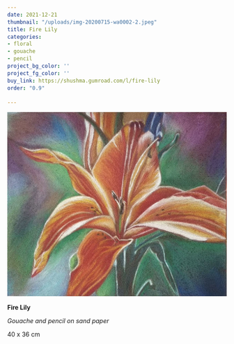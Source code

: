 ```yaml
---
date: 2021-12-21
thumbnail: "/uploads/img-20200715-wa0002-2.jpeg"
title: Fire Lily
categories:
- floral
- gouache
- pencil
project_bg_color: ''
project_fg_color: ''
buy_link: https://shushma.gumroad.com/l/fire-lily
order: "0.9"

---
```

![](/uploads/img-20200715-wa0002-2.jpeg)

**Fire Lily**

_Gouache and pencil on sand paper_

40 x 36 cm